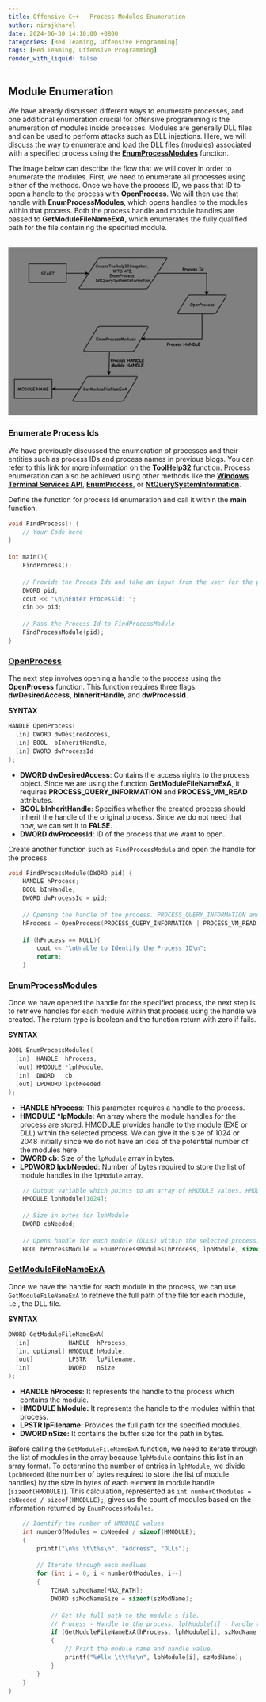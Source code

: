 ```yaml
---
title: Offensive C++ - Process Modules Enumeration
author: nirajkharel
date: 2024-06-30 14:10:00 +0800
categories: [Red Teaming, Offensive Programming]
tags: [Red Teaming, Offensive Programming]
render_with_liquid: false
---
```



## Module Enumeration
We have already discussed different ways to enumerate processes, and one additional enumeration crucial for offensive programming is the enumeration of modules inside processes. Modules are generally DLL files and can be used to perform attacks such as DLL injections. Here, we will discuss the way to enumerate and load the DLL files (modules) associated with a specified process using the **[EnumProcessModules](https://learn.microsoft.com/en-us/windows/win32/api/psapi/nf-psapi-enumprocessmodules)** function.

The image below can describe the flow that we will cover in order to enumerate the modules. First, we need to enumerate all processes using either of the methods. Once we have the process ID, we pass that ID to open a handle to the process with **OpenProcess**. We will then use that handle with **EnumProcessModules**, which opens handles to the modules within that process. Both the process handle and module handles are passed to **GetModuleFileNameExA**, which enumerates the fully qualified path for the file containing the specified module.


<br>
<img alt="" class="bf jp jq dj" loading="lazy" role="presentation" src="https://raw.githubusercontent.com/nirajkharel/nirajkharel.github.io/master/assets/img/images/process-enum-5.png">

### Enumerate Process Ids
We have previously discussed the enumeration of processes and their entities such as process IDs and process names in previous blogs. You can refer to this link for more information on the **[ToolHelp32](https://nirajkharel.com.np/posts/process-enumeration-toolhelp32/)** function. Process enumeration can also be achieved using other methods like the **[Windows Terminal Services API](https://nirajkharel.com.np/posts/process-enumeration-windows-terminal-services/)**, **[EnumProcess](https://nirajkharel.com.np/posts/process-enumeration-enum-process/)**, or **[NtQuerySystemInformation](https://nirajkharel.com.np/posts/process-enumeration-ntqueryinformation/)**.

Define the function for process Id enumeration and call it within the **main** function.
```c++
void FindProcess() {
    // Your Code here
}

int main(){
    FindProcess();

    // Provide the Proces Ids and take an input from the user for the process they want to enumerate the modules for.
    DWORD pid;
    cout << "\n\nEnter ProcessId: ";
    cin >> pid;
    
    // Pass the Process Id to FindProcessModule
    FindProcessModule(pid);
}
```
### [OpenProcess](https://learn.microsoft.com/en-us/windows/win32/api/processthreadsapi/nf-processthreadsapi-openprocess)
The next step involves opening a handle to the process using the **OpenProcess** function. This function requires three flags: **dwDesiredAccess**, **bInheritHandle**, and **dwProcessId**.


**SYNTAX**
```c++
HANDLE OpenProcess(
  [in] DWORD dwDesiredAccess,
  [in] BOOL  bInheritHandle,
  [in] DWORD dwProcessId
);
```
- **DWORD dwDesiredAccess**: Contains the access rights to the process object. Since we are using the function **GetModuleFileNameExA**, it requires **PROCESS_QUERY_INFORMATION** and **PROCESS_VM_READ** attributes.
- **BOOL bInheritHandle**: Specifies whether the created process should inherit the handle of the original process. Since we do not need that now, we can set it to **FALSE**.
- **DWORD dwProcessId**: ID of the process that we want to open.

Create another function such as `FindProcessModule` and open the handle for the process.

```c++
void FindProcessModule(DWORD pid) {
    HANDLE hProcess;
    BOOL bInHandle;
    DWORD dwProcessId = pid;

    // Opening the handle of the process. PROCESS_QUERY_INFORMATION and PROCESS_VM_READ is needed for GetModuleFileNameEx function
    hProcess = OpenProcess(PROCESS_QUERY_INFORMATION | PROCESS_VM_READ, FALSE, dwProcessId);

    if (hProcess == NULL){
        cout << "\nUnable to Identify the Process ID\n";
        return;
    }
```
### [EnumProcessModules](https://learn.microsoft.com/en-us/windows/win32/api/psapi/nf-psapi-enumprocessmodules)
Once we have opened the handle for the specified process, the next step is to retrieve handles for each module within that process using the handle we created. The return type is boolean and the function return with zero if fails.

**SYNTAX**
```c++
BOOL EnumProcessModules(
  [in]  HANDLE  hProcess,
  [out] HMODULE *lphModule,
  [in]  DWORD   cb,
  [out] LPDWORD lpcbNeeded
);
```
- **HANDLE hProcess**: This parameter requires a handle to the process.
- **HMODULE \*lpModule**: An array where the module handles for the process are stored.  HMODULE provides handle to the module (EXE or DLL) within the selected process. We can give it the size of 1024 or 2048 initially since we do not have an idea of the potentital number of the  modules here.
- **DWORD cb**: Size of the `lpModule` array in bytes.
- **LPDWORD lpcbNeeded**: Number of bytes required to store the list of module handles in the `lpModule` array.

```c++
    // Output variable which points to an array of HMODULE values. HMODULE provides handle to the module (EXE or DLL) within the selected process.
    HMODULE lphModule[1024];

    // Size in bytes for lphModule
    DWORD cbNeeded;

    // Opens handle for each module (DLLs) within the selected process.
    BOOL bProcessModule = EnumProcessModules(hProcess, lphModule, sizeof(lphModule), &cbNeeded);
```

### [GetModuleFileNameExA](https://learn.microsoft.com/en-us/windows/win32/api/psapi/nf-psapi-getmodulefilenameexa)
Once we have the handle for each module in the process, we can use `GetModuleFileNameExA` to retrieve the full path of the file for each module, i.e., the DLL file. 

**SYNTAX**
```c++
DWORD GetModuleFileNameExA(
  [in]           HANDLE  hProcess,
  [in, optional] HMODULE hModule,
  [out]          LPSTR   lpFilename,
  [in]           DWORD   nSize
);
```

- **HANDLE hProcess:** It represents the handle to the process which contains the module.
- **HMODULE hModule:** It represents the handle to the modules within that process.
- **LPSTR lpFilename:** Provides the full path for the specified modules.
- **DWORD nSize:** It contains the buffer size for the path in bytes.

Before calling the `GetModuleFileNameExA` function, we need to iterate through the list of modules in the array because `lphModule` contains this list in an array format. To determine the number of entries in `lphModule`, we divide `lpcbNeeded` (the number of bytes required to store the list of module handles) by the size in bytes of each element in module handle (`sizeof(HMODULE)`). This calculation, represented as `int numberOfModules = cbNeeded / sizeof(HMODULE);`, gives us the count of modules based on the information returned by `EnumProcessModules`.


```c++
    // Identify the number of HMODULE values
    int numberOfModules = cbNeeded / sizeof(HMODULE);
    {
        printf("\n%s \t\t%s\n", "Address", "DLLs");

        // Iterate through each modlues
        for (int i = 0; i < numberOfModules; i++)
        {
            TCHAR szModName[MAX_PATH];
            DWORD szModNameSize = sizeof(szModName);

            // Get the full path to the module's file.
            // Process - Handle to the process, lphModule[i] - handle to the module, szModName - Filename (Output) that means it provides DLL, szModNameSize - size of the buffer
            if (GetModuleFileNameExA(hProcess, lphModule[i], szModName,szModNameSize))
            {
                // Print the module name and handle value.
                printf("%#llx \t\t%s\n", lphModule[i], szModName);
            }
        }
    }
}
```

<br>
<img alt="" class="bf jp jq dj" loading="lazy" role="presentation" src="https://raw.githubusercontent.com/nirajkharel/nirajkharel.github.io/master/assets/img/images/process-enum-5.gif">